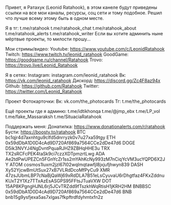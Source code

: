 Привет, я Ратахук (Leonid Ratahook), в этом канеле будут приведены ссылки на все мои каналы, ресурсы, соц сети и тому подобное. Решил что лучше всему этому быть в одном месте.

Я в тг:
t.me/ratahook
t.me/ratahook_chat
t.me/ratahook_about
t.me/ratahook_alerts
t.me/ratahook_writer
Если вы хотите админить ныне мёртвые проекты, то милости прошу...

Мои стримы/видео:
Youtube: https://www.youtube.com/c/LeonidRatahook
Twitch: https://www.twitch.tv/leonid_ratahook
GoodGame: https://goodgame.ru/channel/Ratahook
Trovo: https://trovo.live/Leonid_Ratahook

Я в сетях:
Instagram: instagram.com/leonid_ratahook
Вк: https://vk.com/leonid_ratahook
Дискорд: https://discord.gg/Zc4F8az94x
Github: https://github.com/Ratahook
Twitter: https://twitter.com/Leonid_Ratahook

Проект Фотокарточки:
Вк: vk.com/the_photocards
Тг: t.me/the_photocards

Ещё проекты где я админю:
t.me/idtikhonqa
t.me/@jmp_ebx
t.me/LP_vol
t.me/fake_Massaraksh
t.me/SituaciaRatahook



Поддержать меня:
Донатилка: https://www.donationalerts.com/r/ratahook
Бусти: https://boosty.to/ratahook
BTC bc1qjr4d7axnhtgu9clfd5dnrryzk0v7u27xa59tgy
ETH 0x59dDbA1D0D4cAd9D720Af869a7564CCe2dDe47d6
DOGE D5ik3NVYJ4NgDvntPquaRJHZ9ZBHqHHE3u
TRX TX2sRCFcPEK4taSk9ci7czzXDTpmzrtLwg
ADA Ae2tdPwUPEZCn5FGnYcZr1ss2mYAhKcNy993zM7nCiqYcVM3ucYQPD6X2JY
ATOM cosmos1luxm2jzl67l02wqlmqtawfjl8jxjufjhwyn839
DASH Xy52YjcwBmUtSux27xB7VLRdDcoMfPyCu9
XMR 47zsJUbmLBP7cNaBjQaWj69xRdDLA7B51eLsCyuvaU6rDhgtfaz4FKxZddnuKUxT2Y1Xz7TTxAzEsASGPS95FFtsJTuaVXW
DOT 15AP8KPgngHJNL6rj5JCvTRZdd9fTszkhWqRtisH1jKRH2HM
BNBBSC 0x59dDbA1D0D4cAd9D720Af869a7564CCe2dDe47d6
BNB bnb15g9ysfjexa5as7xlgas7fkpftrdfdyhmtxfn2z

<!---
Ratahook/Ratahook is a ✨ special ✨ repository because its `README.md` (this file) appears on your GitHub profile.
You can click the Preview link to take a look at your changes.
--->
